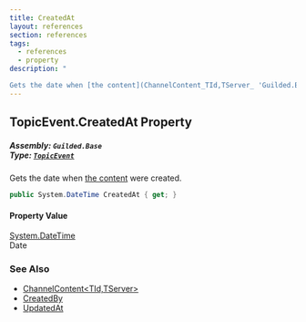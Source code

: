 ```yaml
---
title: CreatedAt
layout: references
section: references
tags:
  - references
  - property
description: "

Gets the date when [the content](ChannelContent_TId,TServer_ 'Guilded.Base.Content.ChannelContent<TId,TServer>') were created."
---
```


## TopicEvent.CreatedAt Property
##### **Assembly:** `Guilded.Base`<br/>**Type:** [`TopicEvent`](TopicEvent 'Guilded.Base.Events.TopicEvent')

Gets the date when [the content](ChannelContent_TId,TServer_ 'Guilded.Base.Content.ChannelContent<TId,TServer>') were created.

```csharp
public System.DateTime CreatedAt { get; }
```

#### Property Value
[System.DateTime](https://docs.microsoft.com/en-us/dotnet/api/System.DateTime 'System.DateTime')  
Date

### See Also
- [ChannelContent&lt;TId,TServer&gt;](ChannelContent_TId,TServer_ 'Guilded.Base.Content.ChannelContent<TId,TServer>')
- [CreatedBy](ChannelContent_TId,TServer_.CreatedBy 'Guilded.Base.Content.ChannelContent<TId,TServer>.CreatedBy')
- [UpdatedAt](IUpdatableContent.UpdatedAt 'Guilded.Base.Content.IUpdatableContent.UpdatedAt')